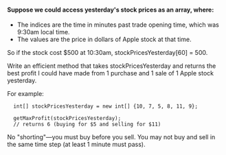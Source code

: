 #### Suppose we could access yesterday's stock prices as an array, where:

 - The indices are the time in minutes past trade opening time, which was 9:30am local time.
 - The values are the price in dollars of Apple stock at that time.

So if the stock cost $500 at 10:30am, stockPricesYesterday[60] = 500.

Write an efficient method that takes stockPricesYesterday and returns the best profit I could have made from 1 purchase and 1 sale of 1 Apple stock yesterday.

For example:
```
  int[] stockPricesYesterday = new int[] {10, 7, 5, 8, 11, 9};

  getMaxProfit(stockPricesYesterday);
  // returns 6 (buying for $5 and selling for $11)

```
No "shorting"—you must buy before you sell. You may not buy and sell in the same time step (at least 1 minute must pass).
